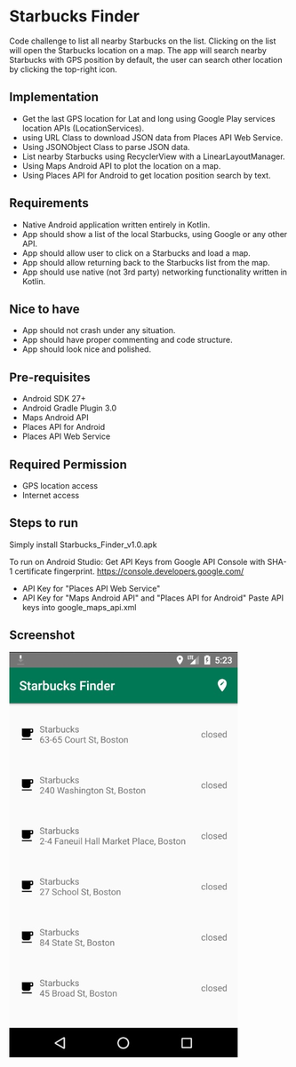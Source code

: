 
Starbucks Finder
====================================

Code challenge to list all nearby Starbucks on the list.
Clicking on the list will open the Starbucks location on a map.
The app will search nearby Starbucks with GPS position by default, the user can search other location
by clicking the top-right icon.


Implementation
------------

- Get the last GPS location for Lat and long using Google Play services location APIs (LocationServices).
- using URL Class to download JSON data from Places API Web Service.
- Using JSONObject Class to parse JSON data.
- List nearby Starbucks using RecyclerView with a LinearLayoutManager.
- Using Maps Android API to plot the location on a map.
- Using Places API for Android to get location position search by text.


Requirements
------------

- Native Android application written entirely in Kotlin.
- App should show a list of the local Starbucks, using Google or any other API.
- App should allow user to click on a Starbucks and load a map.
- App should allow returning back to the Starbucks list from the map.
- App should use native (not 3rd party) networking functionality written in Kotlin.


Nice to have
-------------

- App should not crash under any situation.
- App should have proper commenting and code structure.
- App should look nice and polished.

Pre-requisites
--------------

- Android SDK 27+
- Android Gradle Plugin 3.0
- Maps Android API
- Places API for Android
- Places API Web Service


Required Permission
--------------

- GPS location access
- Internet access

Steps to run
--------------
Simply install Starbucks_Finder_v1.0.apk

To run on Android Studio:
Get API Keys from Google API Console with SHA-1 certificate fingerprint.
https://console.developers.google.com/
- API Key for "Places API Web Service"
- API Key for "Maps Android API" and "Places API for Android"
Paste API keys into google_maps_api.xml

Screenshot
--------------
![Alt text](docs/starbucks_list.jpg?raw=true "Starbucks List")



